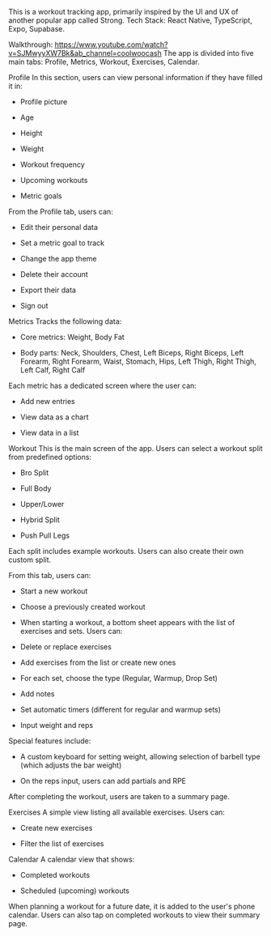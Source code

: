 This is a workout tracking app, primarily inspired by the UI and UX of another popular app called Strong.
Tech Stack: React Native, TypeScript, Expo, Supabase.

Walkthrough:
https://www.youtube.com/watch?v=SJMwyyXW7Bk&ab_channel=coolwoocash
The app is divided into five main tabs: Profile, Metrics, Workout, Exercises, Calendar.

Profile
In this section, users can view personal information if they have filled it in:

 - Profile picture

 - Age

- Height

- Weight

- Workout frequency

- Upcoming workouts

- Metric goals

From the Profile tab, users can:

- Edit their personal data

- Set a metric goal to track

- Change the app theme

- Delete their account

- Export their data

- Sign out

Metrics
Tracks the following data:

- Core metrics: Weight, Body Fat

- Body parts: Neck, Shoulders, Chest, Left Biceps, Right Biceps, Left Forearm, Right Forearm, Waist, Stomach, Hips, Left Thigh, Right Thigh, Left Calf, Right Calf

Each metric has a dedicated screen where the user can:

- Add new entries

- View data as a chart

- View data in a list

Workout
This is the main screen of the app.
Users can select a workout split from predefined options:

- Bro Split

- Full Body

- Upper/Lower

- Hybrid Split

- Push Pull Legs

Each split includes example workouts. Users can also create their own custom split.

From this tab, users can:

- Start a new workout

- Choose a previously created workout

- When starting a workout, a bottom sheet appears with the list of exercises and sets. Users can:

- Delete or replace exercises

- Add exercises from the list or create new ones

- For each set, choose the type (Regular, Warmup, Drop Set)

- Add notes

- Set automatic timers (different for regular and warmup sets)

- Input weight and reps

Special features include:

- A custom keyboard for setting weight, allowing selection of barbell type (which adjusts the bar weight)

- On the reps input, users can add partials and RPE

After completing the workout, users are taken to a summary page.

Exercises
A simple view listing all available exercises.
Users can:

- Create new exercises

- Filter the list of exercises

Calendar
A calendar view that shows:

- Completed workouts

- Scheduled (upcoming) workouts

When planning a workout for a future date, it is added to the user's phone calendar.
Users can also tap on completed workouts to view their summary page.
